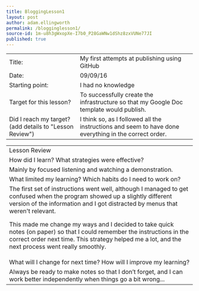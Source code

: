 ```yaml
---
title: BloggingLesson1
layout: post
author: adam.ellingworth
permalink: /blogginglesson1/
source-id: 1m-u8h3gWxopXe-I7b0_P28GaWNw1dShz8zxVUNe77JI
published: true
---
```

<table>
  <tr>
    <td>Title:</td>
    <td>My first attempts at publishing using GitHub  </td>
  </tr>
  <tr>
    <td>Date:</td>
    <td>09/09/16</td>
  </tr>
  <tr>
    <td>Starting point:</td>
    <td>I had no knowledge</td>
  </tr>
  <tr>
    <td>Target for this lesson?</td>
    <td>To successfully create the infrastructure so that my Google Doc template would publish.</td>
  </tr>
  <tr>
    <td>Did I reach my target? 
(add details to "Lesson Review")</td>
    <td>I think so, as I followed all the instructions and seem to have done everything in the correct order.</td>
  </tr>
</table>


<table>
  <tr>
    <td>Lesson Review</td>
  </tr>
  <tr>
    <td>How did I learn? What strategies were effective? </td>
  </tr>
  <tr>
    <td>Mainly by focused listening and watching a demonstration.</td>
  </tr>
  <tr>
    <td>What limited my learning? Which habits do I need to work on? </td>
  </tr>
  <tr>
    <td>The first set of instructions went well, although I managed to get confused when the program showed up a slightly different version of the information and I got distracted by menus that weren't relevant.  

This made me change my ways and I decided to take quick notes (on paper) so that I could remember the instructions in the correct order next time.  This strategy helped me a lot, and the next process went really smoothly.</td>
  </tr>
  <tr>
    <td>What will I change for next time? How will I improve my learning?</td>
  </tr>
  <tr>
    <td>Always be ready to make notes so that I don’t forget, and I can work better independently when things go a bit wrong...</td>
  </tr>
</table>


